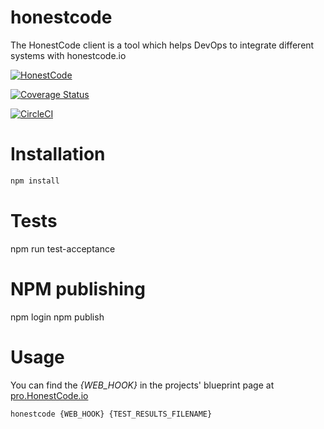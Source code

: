 honestcode
==========

The HonestCode client is a tool which helps DevOps to integrate different systems with honestcode.io

[![HonestCode](https://pro.honestcode.io/api/blueprint/bp.BJL88X54W/environment/rJlIL8X94rkW8UUQ5EByMIUL/badge.svg)](https://pro.honestcode.io/#/blueprint/edit/bp.BJL88X54W)

[![Coverage Status](https://coveralls.io/repos/github/honest-code/honestcode/badge.svg?branch=master)](https://coveralls.io/github/honest-code/honestcode?branch=master)

[![CircleCI](https://circleci.com/gh/honest-code/honestcode.svg?style=svg)](https://circleci.com/gh/honest-code/honestcode)


# Installation

```sh
npm install
```

# Tests
npm run test-acceptance

# NPM publishing
npm login
npm publish

# Usage

You can find the  _{WEB_HOOK}_ in the projects' blueprint page at [pro.HonestCode.io](https://pro.honestcode.io)

```sh
honestcode {WEB_HOOK} {TEST_RESULTS_FILENAME}
```

